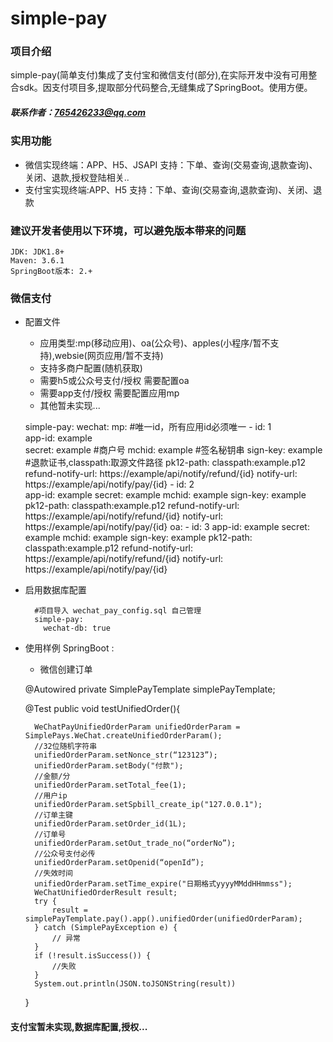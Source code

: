 # simple-pay
### 项目介绍
   simple-pay(简单支付)集成了支付宝和微信支付(部分),在实际开发中没有可用整合sdk。因支付项目多,提取部分代码整合,无缝集成了SpringBoot。使用方便。
##### 联系作者：765426233@qq.com
### 实用功能 
+ 微信实现终端：APP、H5、JSAPI 支持：下单、查询(交易查询,退款查询)、关闭、退款,授权登陆相关..
+ 支付宝实现终端:APP、H5 支持：下单、查询(交易查询,退款查询)、关闭、退款

### 建议开发者使用以下环境，可以避免版本带来的问题
    JDK: JDK1.8+
    Maven: 3.6.1
    SpringBoot版本: 2.+

### 微信支付
+ 配置文件
    
    - 应用类型:mp(移动应用)、oa(公众号)、apples(小程序/暂不支持),websie(网页应用/暂不支持)
    - 支持多商户配置(随机获取)
    - 需要h5或公众号支付/授权 需要配置oa
    - 需要app支付/授权 需要配置应用mp
    - 其他暂未实现...
    
    
    
    simple-pay:
      wechat:
        mp:
            #唯一id，所有应用id必须唯一
          - id: 1  
            app-id: example  
            secret: example
            #商户号
            mchid: example 
            #签名秘钥串
            sign-key: example 
            #退款证书,classpath:取源文件路径
            pk12-path: classpath:example.p12 
            refund-notify-url: https://example/api/notify/refund/{id}
            notify-url: https://example/api/notify/pay/{id}
          - id: 2  
            app-id: example 
            secret: example
            mchid: example 
            sign-key: example
            pk12-path: classpath:example.p12
            refund-notify-url: https://example/api/notify/refund/{id}
            notify-url: https://example/api/notify/pay/{id}
        oa:
          - id: 3
            app-id: example
            secret: example
            mchid: example
            sign-key: example
            pk12-path: classpath:example.p12
            refund-notify-url: https://example/api/notify/refund/{id}
            notify-url: https://example/api/notify/pay/{id}


+ 启用数据库配置


        
        #项目导入 wechat_pay_config.sql 自己管理  
        simple-pay:
          wechat-db: true
      
+ 使用样例 SpringBoot :
    - 微信创建订单
    
  


    @Autowired
    private SimplePayTemplate simplePayTemplate;
    
    @Test
    public void testUnifiedOrder(){
    
        WeChatPayUnifiedOrderParam unifiedOrderParam = SimplePays.WeChat.createUnifiedOrderParam();
        //32位随机字符串
        unifiedOrderParam.setNonce_str(“123123”);
        unifiedOrderParam.setBody("付款");
        //金额/分
        unifiedOrderParam.setTotal_fee(1);
        //用户ip
        unifiedOrderParam.setSpbill_create_ip("127.0.0.1");
        //订单主键
        unifiedOrderParam.setOrder_id(1L);
        //订单号
        unifiedOrderParam.setOut_trade_no(“orderNo”);
        //公众号支付必传
        unifiedOrderParam.setOpenid(“openId”);
        //失效时间
        unifiedOrderParam.setTime_expire("日期格式yyyyMMddHHmmss");
        WeChatUnifiedOrderResult result;
        try {
            result = simplePayTemplate.pay().app().unifiedOrder(unifiedOrderParam);
        } catch (SimplePayException e) {
            // 异常
        }
        if (!result.isSuccess()) {
            //失败
        }
        System.out.println(JSON.toJSONString(result))
    }


#### 支付宝暂未实现,数据库配置,授权...